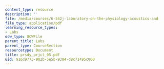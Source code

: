 ```yaml
---
content_type: resource
description: ''
file: /media/courses/6-542j-laboratory-on-the-physiology-acoustics-and-perception-of-speech-fall-2005/916d9773902b5e5b9304d8c71495c060_prsdy_prjct_05.pdf
file_type: application/pdf
learning_resource_types:
- Labs
ocw_type: OCWFile
parent_title: Labs
parent_type: CourseSection
resourcetype: Document
title: prsdy_prjct_05.pdf
uid: 916d9773-902b-5e5b-9304-d8c71495c060
---
```

